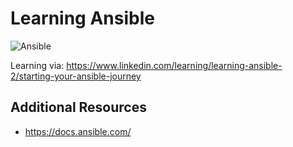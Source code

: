 # Learning Ansible
![Ansible](https://upload.wikimedia.org/wikipedia/commons/0/05/Ansible_Logo.png)

Learning via: https://www.linkedin.com/learning/learning-ansible-2/starting-your-ansible-journey

## Additional Resources
* https://docs.ansible.com/
